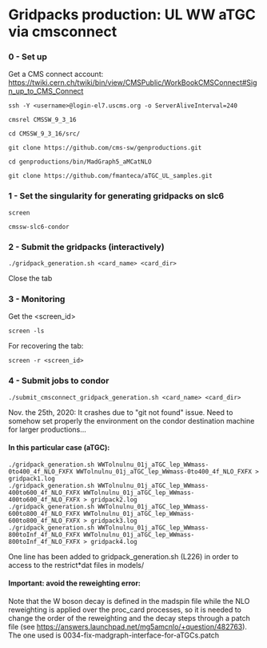 Gridpacks production: UL WW aTGC via cmsconnect
======================

### 0 - Set up

Get a CMS connect account: https://twiki.cern.ch/twiki/bin/view/CMSPublic/WorkBookCMSConnect#Sign_up_to_CMS_Connect

    ssh -Y <username>@login-el7.uscms.org -o ServerAliveInterval=240

    cmsrel CMSSW_9_3_16 
    
    cd CMSSW_9_3_16/src/
    
    git clone https://github.com/cms-sw/genproductions.git

    cd genproductions/bin/MadGraph5_aMCatNLO
    
    git clone https://github.com/fmanteca/aTGC_UL_samples.git


### 1 - Set the singularity for generating gridpacks on slc6

    screen 

    cmssw-slc6-condor 

    
### 2 - Submit the gridpacks (interactively)

    ./gridpack_generation.sh <card_name> <card_dir>

Close the tab


### 3 - Monitoring 

Get the <screen_id>

    screen -ls

For recovering the tab:

    screen -r <screen_id>


### 4 - Submit jobs to condor

    ./submit_cmsconnect_gridpack_generation.sh <card_name> <card_dir>

Nov. the 25th, 2020: It crashes due to "git not found" issue. Need to somehow set properly the environment on the condor destination machine for larger productions...


#### In this particular case (aTGC): 

    ./gridpack_generation.sh WWTolnulnu_01j_aTGC_lep_WWmass-0to400_4f_NLO_FXFX WWTolnulnu_01j_aTGC_lep_WWmass-0to400_4f_NLO_FXFX > gridpack1.log
    ./gridpack_generation.sh WWTolnulnu_01j_aTGC_lep_WWmass-400to600_4f_NLO_FXFX WWTolnulnu_01j_aTGC_lep_WWmass-400to600_4f_NLO_FXFX > gridpack2.log
    ./gridpack_generation.sh WWTolnulnu_01j_aTGC_lep_WWmass-600to800_4f_NLO_FXFX WWTolnulnu_01j_aTGC_lep_WWmass-600to800_4f_NLO_FXFX > gridpack3.log
    ./gridpack_generation.sh WWTolnulnu_01j_aTGC_lep_WWmass-800toInf_4f_NLO_FXFX WWTolnulnu_01j_aTGC_lep_WWmass-800toInf_4f_NLO_FXFX > gridpack4.log

One line has been added to gridpack_generation.sh (L226) in order to access to the restrict*dat files in models/
   

#### Important: avoid the reweighting error:

Note that the W boson decay is defined in the madspin file while the NLO reweighting is applied over the proc_card processes, so it is needed to change the order of the reweighting and the decay steps through a patch file (see https://answers.launchpad.net/mg5amcnlo/+question/482763). The one used is 0034-fix-madgraph-interface-for-aTGCs.patch